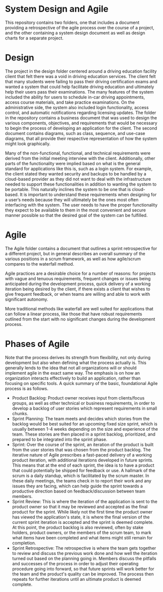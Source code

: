 # System Design and Agile
This repository contains two folders, one that includes a document providing a retrospective of the agile process over the course of a project, and the other containing a system design document as well as design charts for a separate project. 

# Design
The project in the design folder centered around a driving education facility client that felt there was a void in driving education services. The client felt that many students were failing to pass their driving certification exams and wanted a system that could help facilitate driving education and ultimately help their users pass their examinations. The many features of the system included the ability for users to schedule in-car driving appointments, access course materials, and take practice examinations. On the administrative side, the system also included login functionality, access control, and automatic notifications regarding licensing updates. The folder in the repository contains a business document that was used to design the various components, objectives, and requirements that would be necessary to begin the process of developing an application for the client. The second document contains diagrams, such as class, sequence, and use-case diagrams, that all provide their respective representation of how the system might look graphically. 

Many of the non-functional, functional, and technical requirements were derived from the initial meeting interview with the client. Additionally, other parts of the functionality were implied based on what is the general standard for applications like this is, such as a login system. For example, the client stated they wanted security and backups to be handled by a cloud-based provider as they did not want to deal with the infrastructure needed to support these functionalities in addition to wanting the system to be portable. This naturally inclines the system to be one that is cloud-based. It is important to understand these requirements when designing for a user’s needs because they will ultimately be the ones most often interfacing with the system. The user needs to have the proper functionality they expect to be available to them in the most convenient and secure manner possible so that the desired goal of the system can be fulfilled.

# Agile
The Agile folder contains a document that outlines a sprint retrospective for a different project, but in general describes an overall summary of the various positions in a scrum framework, as well as how agile/scrum compares to the waterfall method.

Agile practices are a desirable choice for a number of reasons: for projects with vague and tenuous requirements, frequent changes or issues being anticipated during the development process, quick delivery of a working iteration being desired by the client, if there exists a client that wishes to give frequent feedback, or when teams are willing and able to work with significant autonomy. 

More traditional methods like waterfall are well suited for applications that can follow a linear process, like those that have robust requirements outlined from the start with no significant changes during the development process.

# Phases of Agile
Note that the process derives its strength from flexibility, not only during development but also when defining what the process actually is. This generally lends to the idea that not all organizations will or should implement agile in the exact same way. The emphasis is on how an organization interacts effectively to build an application, rather than focusing on specific tools. A quick summary of the basic, foundational Agile process is as follows. 
* Product Backlog: Product owner receives input from clients/focus groups, as well as other technical or business requirements, in order to develop a backlog of user stories which represent requirements in small chunks.
* Sprint Planning: The team meets and decides which stories from the backlog would be best suited for an upcoming fixed size sprint, which is usually between 1-4 weeks depending on the size and experience of the team. These stories are then placed in a sprint backlog, prioritized, and prepared to be integrated into the sprint phase.
* Sprint: Over the course of the sprint, an iteration of the product is built from the user stories that was chosen from the product backlog. The iterative nature of Agile prescribes a fast-paced delivery of a working product iteration, with additional iterations developed in future sprints. This means that at the end of each sprint, the idea is to have a product that could potentially be shipped for feedback or use. A hallmark of the scrum is a daily standup, which is facilitated by the scrum master. In these daily meetings, the teams check in to report their work and any issues they are facing, which can help guide the sprint towards a productive direction based on feedback/discussion between team members.
* Sprint Review: This is where the iteration of the application is sent to the product owner so that it may be reviewed and accepted as the final product for the sprint. While likely not the first time the product owner has viewed the application's state, it is where the final version of the current sprint iteration is accepted and the sprint is deemed complete. At this point, the product backlog is also reviewed, often by stake holders, product owners, or the members of the scrum team, to mark what items have been completed and what items might still remain for completion.
* Sprint Retrospective: The retrospective is where the team gets together to review and discuss the previous work done and how well the iteration turned out based on the planning going in. Members discuss the pitfalls and successes of the process in order to adjust their operating procedure going into forward, so that future sprints will work better for the team and the product's quality can be improved. The process then repeats for further iterations until an ultimate product is deemed complete.

